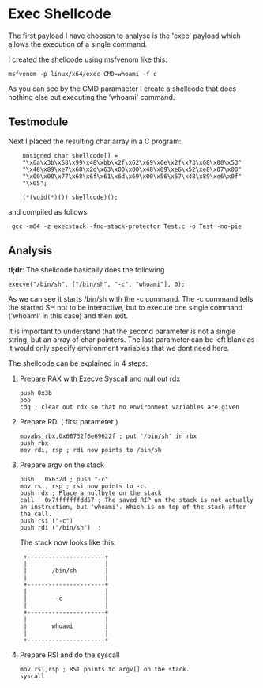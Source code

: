 # Exec Shellcode
The first payload I have choosen to analyse is the 'exec' payload which allows the execution of a single command.

I created the shellcode using msfvenom like this:
```
msfvenom -p linux/x64/exec CMD=whoami -f c
```

As you can see by the CMD paramaeter I create a shellcode that does nothing else but executing the 'whoami' command.

## Testmodule
Next I placed the resulting char array in a C program:

```
    unsigned char shellcode[] =
    "\x6a\x3b\x58\x99\x48\xbb\x2f\x62\x69\x6e\x2f\x73\x68\x00\x53"
    "\x48\x89\xe7\x68\x2d\x63\x00\x00\x48\x89\xe6\x52\xe8\x07\x00"
    "\x00\x00\x77\x68\x6f\x61\x6d\x69\x00\x56\x57\x48\x89\xe6\x0f"
    "\x05";

    (*(void(*)()) shellcode)();
```

and compiled as follows:

```
 gcc -m64 -z execstack -fno-stack-protector Test.c -o Test -no-pie
```

## Analysis
 **tl;dr**: The shellcode basically does the following

 ```
 execve("/bin/sh", ["/bin/sh", "-c", "whoami"], 0);
 ```
    
 As we can see it starts /bin/sh with the -c command. The -c command tells the started SH not to be interactive, but to execute one single command ('whoami' in this case) and then exit.

It is important to understand that the second parameter is not a single string, but an array of  char pointers. The last parameter can be left blank as it would only specify environment variables that we dont need here.

The shellcode can be explained in 4 steps:

 1. Prepare RAX with Execve Syscall and null out rdx
     ```
     push 0x3b 
     pop 
     cdq ; clear out rdx so that no environment variables are given
     ```

 2. Prepare RDI ( first parameter )
     ```
     movabs rbx,0x68732f6e69622f ; put '/bin/sh' in rbx
     push rbx
     mov rdi, rsp ; rdi now points to /bin/sh
     ```

3. Prepare argv on the stack
    ```
    push   0x632d ; push "-c"
    mov rsi, rsp ; rsi now points to -c.
    push rdx ; Place a nullbyte on the stack
    call   0x7fffffffdd57 ; The saved RIP on the stack is not actually an instruction, but 'whoami'. Which is on top of the stack after the call.
    push rsi ("-c")
    push rdi ("/bin/sh")  ; 
    ```
   
   The stack now looks like this:
   ```
    +----------------------+
    |                      |
    |       /bin/sh        |
    |                      |
    +----------------------+
    |                      |
    |        -c            |
    |                      |
    +----------------------+
    |                      |
    |       whoami         |
    |                      |
    +----------------------+
   ```



4. Prepare RSI and do the syscall
    
    ```
    mov rsi,rsp ; RSI points to argv[] on the stack.
    syscall
    ```

